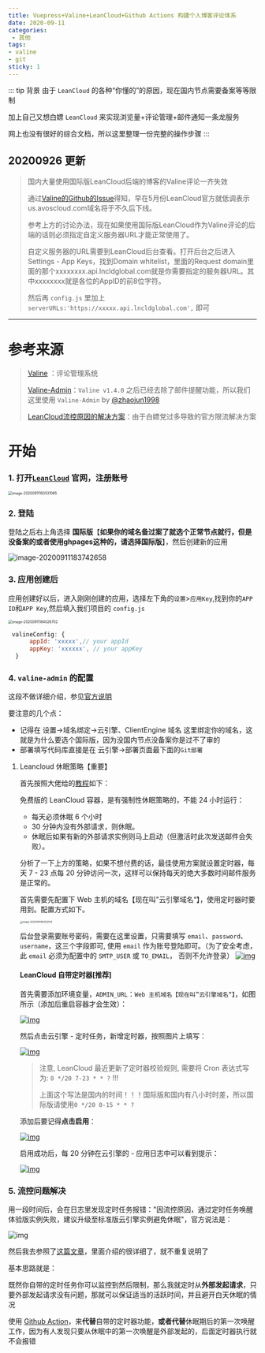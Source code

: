 ```yaml
---
title: Vuepress+Valine+LeanCloud+Github Actions 构建个人博客评论体系
date: 2020-09-11
categories:
 - 其他
tags:
- valine
- git
sticky: 1
---
```



::: tip 背景
由于 `LeanCloud` 的各种“你懂的”的原因，现在国内节点需要备案等等限制

加上自己又想白嫖 `LeanCloud` 来实现浏览量+评论管理+邮件通知一条龙服务

网上也没有很好的综合文档，所以这里整理一份完整的操作步骤
:::

<!-- more -->



## 20200926 更新

> 国内大量使用国际版LeanCloud后端的博客的Valine评论一齐失效
>
> 通过[Valine的Github的Issue](https://github.com/xCss/Valine/issues/340)得知，早在5月份LeanCloud官方就低调表示us.avoscloud.com域名将于不久后下线。
>
> 参考上方的讨论办法，现在如果使用国际版LeanCloud作为Valine评论的后端的话则必须指定自定义服务器URL才能正常使用了。
>
> 自定义服务器的URL需要到LeanCloud后台查看。打开后台之后进入Settings - App Keys，找到Domain whitelist，里面的Request domain里面的那个xxxxxxxx.api.lncldglobal.com就是你需要指定的服务器URL。其中xxxxxxxx就是各位的AppID的前8位字符。
>
> 然后再 `config.js` 里加上 `serverURLs:'https://xxxxx.api.lncldglobal.com',` 即可

------



# 参考来源

> [Valine](https://valine.js.org/) ：评论管理系统
>
> [Valine-Admin](http://www.zhaojun.im/hexo-valine-admin/)：`Valine v1.4.0` 之后已经去除了邮件提醒功能，所以我们这里使用 `Valine-Admin` by [@zhaojun1998](https://github.com/zhaojun1998/Valine-Admin)
>
> [LeanCloud流控原因的解决方案](https://www.antmoe.com/posts/ff6aef7b/)：由于白嫖党过多导致的官方限流解决方案

# 开始

### 1. 打开[`LeanCloud`](https://console.leancloud.app/) 官网，注册账号

<img src="https://gitee.com/rodrick278/img/raw/master/img/image-20200911183531065.png" alt="image-20200911183531065" style="zoom: 50%;" />

### 2. 登陆

登陆之后右上角选择 **国际版**【**如果你的域名备过案了就选个正常节点就行，但是没备案的或者使用ghpages这种的，请选择国际版**】，然后创建新的应用

![image-20200911183742658](https://gitee.com/rodrick278/img/raw/master/img/image-20200911183742658.png)



### 3. 应用创建后

应用创建好以后，进入刚刚创建的应用，选择左下角的`设置`>`应用Key`,找到你的`APP ID`和`APP Key`,然后填入我们项目的 `config.js`

<img src="https://gitee.com/rodrick278/img/raw/master/img/image-20200911184026702.png" alt="image-20200911184026702" style="zoom:50%;" />

```js
 valineConfig: {
      appId: 'xxxxx',// your appId
      appKey: 'xxxxxx', // your appKey
  }
```

### 4. `valine-admin` 的配置

这段不做详细介绍，参见[官方说明](http://www.zhaojun.im/hexo-valine-admin/)

要注意的几个点：

* 记得在 设置->域名绑定->云引擎、ClientEngine 域名 这里绑定你的域名，这就是为什么要选个国际版，因为没国内节点没备案你是过不了审的
* 部署填写代码库直接是在 云引擎->部署页面最下面的`Git部署`

1. Leancloud 休眠策略【重要】

   首先按照大佬给的[教程](https://github.com/zhaojun1998/Valine-Admin/blob/master/%E9%AB%98%E7%BA%A7%E9%85%8D%E7%BD%AE.md#leancloud-%E4%BC%91%E7%9C%A0%E7%AD%96%E7%95%A5)如下：

   

   免费版的 LeanCloud 容器，是有强制性休眠策略的，不能 24 小时运行：

   - 每天必须休眠 6 个小时
   - 30 分钟内没有外部请求，则休眠。
   - 休眠后如果有新的外部请求实例则马上启动（但激活时此次发送邮件会失败）。

   分析了一下上方的策略，如果不想付费的话，最佳使用方案就设置定时器，每天 7 - 23 点每 20 分钟访问一次，这样可以保持每天的绝大多数时间邮件服务是正常的。

   首先需要先配置下 Web 主机的域名【现在叫”云引擎域名“】，使用定时器时要用到。配置方式如下。

   <img src="https://gitee.com/rodrick278/img/raw/master/img/image-20200911185002555.png" alt="image-20200911185002555" style="zoom: 33%;" />

   后台登录需要账号密码，需要在这里设置，只需要填写 `email`、`password`、`username`，这三个字段即可, 使用 `email` 作为账号登陆即可。（为了安全考虑，此 `email` 必须为配置中的 `SMTP_USER` 或 `TO_EMAIL`， 否则不允许登录） [![img](https://camo.githubusercontent.com/6e1b23da8abe54d08a1ce90d35e982c3ce171bb8/68747470733a2f2f63646e2e6a756e362e6e65742f3230313830313131323133335f3436372e706e67)](https://camo.githubusercontent.com/6e1b23da8abe54d08a1ce90d35e982c3ce171bb8/68747470733a2f2f63646e2e6a756e362e6e65742f3230313830313131323133335f3436372e706e67)

   #### LeanCloud 自带定时器[推荐]

   首先需要添加环境变量，`ADMIN_URL`：`Web 主机域名【现在叫”云引擎域名“】`，如图所示（添加后重启容器才会生效）：

   [![img](https://camo.githubusercontent.com/4239e2376c7ead8e71433ad3cf62a6825cf0ee75/68747470733a2f2f63646e2e6a756e362e6e65742f3230313831323031313430395f3136372e706e67)](https://camo.githubusercontent.com/4239e2376c7ead8e71433ad3cf62a6825cf0ee75/68747470733a2f2f63646e2e6a756e362e6e65742f3230313831323031313430395f3136372e706e67)

   然后点击云引擎 - 定时任务，新增定时器，按照图片上填写：

   [![img](https://camo.githubusercontent.com/676c31d97af7ffa113ef0f622891c43f3f3121d4/68747470733a2f2f63646e2e6a756e362e6e65742f3230313831323031313433335f3536382e706e67)](https://camo.githubusercontent.com/676c31d97af7ffa113ef0f622891c43f3f3121d4/68747470733a2f2f63646e2e6a756e362e6e65742f3230313831323031313433335f3536382e706e67)

   > 注意, LeanCloud 最近更新了定时器校验规则, 需要将 Cron 表达式写为: `0 */20 7-23 * * ?` !!!
   >
   > 上面这个写法是国内的时间！！！国际版和国内有八小时时差，所以国际版请使用`0 */20 0-15 * * ?`

   添加后要记得**点击启用**：

   [![img](https://camo.githubusercontent.com/1127fa5a265eac435e643c198e29ca2802eacc20/68747470733a2f2f63646e2e6a756e362e6e65742f3230313831323031313433345f3131382e706e67)](https://camo.githubusercontent.com/1127fa5a265eac435e643c198e29ca2802eacc20/68747470733a2f2f63646e2e6a756e362e6e65742f3230313831323031313433345f3131382e706e67)

   启用成功后，每 20 分钟在云引擎的 - 应用日志中可以看到提示：

   [![img](https://camo.githubusercontent.com/35e08261b6a7d2570c8bab872dc69ffd21116dc0/68747470733a2f2f63646e2e6a756e362e6e65742f3230313831323031313434345f3738332e706e67)](https://camo.githubusercontent.com/35e08261b6a7d2570c8bab872dc69ffd21116dc0/68747470733a2f2f63646e2e6a756e362e6e65742f3230313831323031313434345f3738332e706e67)

### 5. 流控问题解决

​	用一段时间后，会在日志里发现定时任务报错："因流控原因，通过定时任务唤醒体验版实例失败，建议升级至标准版云引擎实例避免休眠"，官方说法是：

![img](https://cdn.jsdelivr.net/gh/blogimg/picbed@latest/2020/05/14/690052ad1e12bd97d8459f6533fcc64b.png)

然后我去参照了[这篇文章](https://www.antmoe.com/posts/ff6aef7b/)，里面介绍的很详细了，就不重复说明了

基本思路就是：

既然你自带的定时任务你可以监控到然后限制，那么我就定时从**外部发起请求**，只要外部发起请求没有问题，那就可以保证适当的活跃时间，并且避开白天休眠的情况

使用 [Github Action](https://github.com/features/actions)，来**代替**自带的定时器功能，**或者代替**休眠期后的第一次唤醒工作，因为有人发现只要从休眠中的第一次唤醒是外部发起的，后面定时器执行就不会报错





